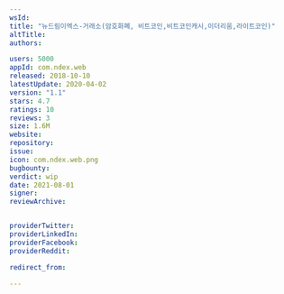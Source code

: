 ```yaml
---
wsId: 
title: "뉴드림이엑스-거래소(암호화폐, 비트코인,비트코인캐시,이더리움,라이트코인)"
altTitle: 
authors:

users: 5000
appId: com.ndex.web
released: 2018-10-10
latestUpdate: 2020-04-02
version: "1.1"
stars: 4.7
ratings: 10
reviews: 3
size: 1.6M
website: 
repository: 
issue: 
icon: com.ndex.web.png
bugbounty: 
verdict: wip
date: 2021-08-01
signer: 
reviewArchive:


providerTwitter: 
providerLinkedIn: 
providerFacebook: 
providerReddit: 

redirect_from:

---
```



